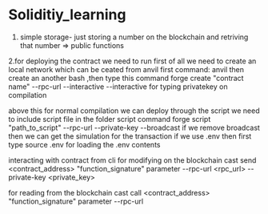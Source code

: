 # Soliditiy_learning
1. simple storage- just storing a number on the blockchain and retriving that number => public functions

2.for deploying the contract we need to run
first of all we need to create an local network which can be ceated from anvil
first command:
anvil
then create an another bash ,then type this command
forge create "contract name" --rpc-url <url> --interactive
--interactive for typing privatekey on compilation


above this for normal compilation
we can deploy through the script
we need to include script file in the folder script
command 
forge script "path_to_script" --rpc-url <url> --private-key <key> --broadcast
if we remove broadcast then we can get the simulation for the transaction
if we use .env
then first type
source .env
for loading the .env contents

interacting with contract from cli
for modifying on the blockchain
cast send <contract_address> "function_signature" parameter --rpc-url <rpc_url> --private-key <private_key>

for reading from the blockchain
cast call <contract_address> "function_signature" parameter --rpc-url <rpc-url>
